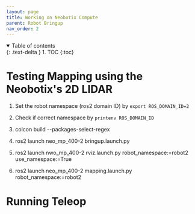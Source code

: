 ```yaml
---
layout: page
title: Working on Neobotix Compute
parent: Robot Bringup
nav_order: 2
---
```


<details open markdown="block">
  <summary>
    Table of contents
  </summary>
  {: .text-delta }
1. TOC
{:toc}
</details>


# Testing Mapping using the Neobotix's 2D LIDAR

1. Set the robot namespace (ros2 domain ID) by ```export ROS_DOMAIN_ID=2```
2. Check if correct namespace by ```printenv ROS_DOMAIN_ID```
3. colcon build --packages-select-regex

4. ros2 launch neo_mp_400-2 bringup.launch.py
5. ros2 launch nwo_mp_400-2 rviz.launch.py robot_namespace:=robot2 use_namespace:=True
6. ros2 launch neo_mp_400-2 mapping.launch.py robot_namespace:=robot2

# Running Teleop

